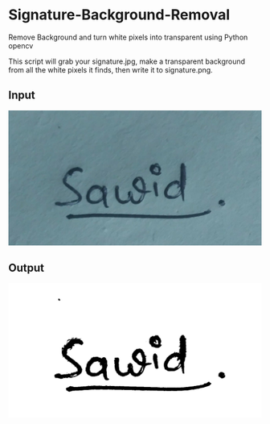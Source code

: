 # Signature-Background-Removal

Remove Background and turn white pixels into transparent using Python opencv

This script will grab your signature.jpg, make a transparent background from all the white pixels it finds, then write it to signature.png.

## Input 
![](2.jpg)

## Output
![](img2.png)
